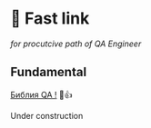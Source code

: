 # 🦥 Fast link 
_for procutcive path of QA Engineer_

## Fundamental 

[Библия QA !](https://vladislaveremeev.gitbook.io/qa_bible "Это знать надо!Это классика б@&!") 👀👍



Under construction


